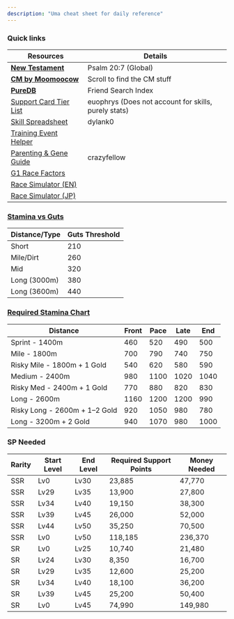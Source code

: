 ```yaml
---
description: "Uma cheat sheet for daily reference"
---
```


### Quick links
| Resources           | Details           |
|----------------|----------------|
| [**New Testament**](https://docs.google.com/document/d/11X2P7pLuh-k9E7PhRiD20nDX22rNWtCpC1S4IMx_8pQ/preview?tab=t.0#heading=h.3nz0tg31fmuc)           | Psalm 20:7 (Global)           |
| [**CM by Moomoocow**](https://www.canva.com/design/DAGtOO4KsO4/Koz7xqxxQvpicG84ABIZXw/edit) | Scroll to find the CM stuff |
| [**PureDB**](https://uma-global.pure-db.com/)           |   Friend Search Index |
| [Support Card Tier List](https://euophrys.github.io/uma-tiers/#/global)      |            euophrys (Does not account for skills, purely stats)             |
| [Skill Spreadsheet](https://docs.google.com/spreadsheets/d/1oB3eTvKqREtJDWJL0q80O_VjBcpOmRl5xE0z5fZKgFY/htmlview?usp=drivesdk)     | dylank0 |
| [Training Event Helper](https://gametora.com/umamusume/training-event-helper)           |            |
| [Parenting & Gene Guide](https://docs.google.com/document/d/1Q3IJKbtkplmuY-PAJMNjYiLtasv0eU0aIBEqp8_C3tg/edit?tab=t.0#heading=h.6i314753fgsv)           |       crazyfellow     |
| [G1 Race Factors](https://gametora.com/umamusume/g1-race-factor-list)           |      |
| [Race Simulator (EN)](https://alpha123.github.io/uma-tools/umalator-global/)|  |
| [Race Simulator (JP)](http://race.wf-calc.net/#/champions-meeting) |   |

### [Stamina vs Guts](https://x.com/ottoh1112/status/1389344141172035585)
| Distance/Type | Guts Threshold |
|---------------|----------------|
| Short         | 210            |
| Mile/Dirt     | 260            |
| Mid           | 320            |
| Long (3000m)  | 380            |
| Long (3600m)  | 440            |

### [Required Stamina Chart](https://docs.google.com/document/d/1EApaW1p6TCJPBd_IHxAen2H9de70wI8cBqjEpes2ibo/edit?tab=t.0#heading=h.ofmlp3zd5lra)
| Distance | Front | Pace | Late | End |
|----------|--------|--------|------|------|
| Sprint - 1400m | 460 | 520 | 490 | 500 |
| Mile - 1800m | 700 | 790 | 740 | 750 |
| Risky Mile - 1800m + 1 Gold | 540 | 620 | 580 | 590 |
| Medium - 2400m | 980 | 1100 | 1020 | 1040 |
| Risky Med - 2400m + 1 Gold | 770 | 880 | 820 | 830 |
| Long - 2600m | 1160 | 1200 | 1200 | 990 |
| Risky Long - 2600m + 1–2 Gold | 920 | 1050 | 980 | 780 |
| Long - 3200m + 2 Gold | 940 | 1070 | 980 | 1000 |

### SP Needed
| Rarity | Start Level | End Level | Required Support Points | Money Needed |
|--------|-------------|-----------|-------------------------|---------------|
| SSR    | Lv0         | Lv30      | 23,885                  | 47,770        |
| SSR    | Lv29        | Lv35      | 13,900                  | 27,800        |
| SSR    | Lv34        | Lv40      | 19,150                  | 38,300        |
| SSR    | Lv39        | Lv45      | 26,000                  | 52,000        |
| SSR    | Lv44        | Lv50      | 35,250                  | 70,500        |
| SSR    | Lv0         | Lv50      | 118,185                 | 236,370       |
| SR     | Lv0         | Lv25      | 10,740                  | 21,480        |
| SR     | Lv24        | Lv30      | 8,350                   | 16,700        |
| SR     | Lv29        | Lv35      | 12,600                  | 25,200        |
| SR     | Lv34        | Lv40      | 18,100                  | 36,200        |
| SR     | Lv39        | Lv45      | 25,200                  | 50,400        |
| SR     | Lv0         | Lv45      | 74,990                  | 149,980       |
